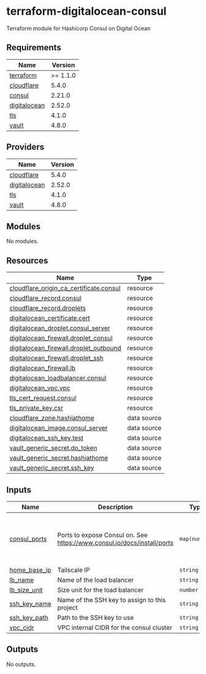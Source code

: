 # terraform-digitalocean-consul
Terraform module for Hashicorp Consul on Digital Ocean

<!-- BEGIN_TF_DOCS -->
## Requirements

| Name | Version |
|------|---------|
| <a name="requirement_terraform"></a> [terraform](#requirement\_terraform) | >= 1.1.0 |
| <a name="requirement_cloudflare"></a> [cloudflare](#requirement\_cloudflare) | 5.4.0 |
| <a name="requirement_consul"></a> [consul](#requirement\_consul) | 2.21.0 |
| <a name="requirement_digitalocean"></a> [digitalocean](#requirement\_digitalocean) | 2.52.0 |
| <a name="requirement_tls"></a> [tls](#requirement\_tls) | 4.1.0 |
| <a name="requirement_vault"></a> [vault](#requirement\_vault) | 4.8.0 |

## Providers

| Name | Version |
|------|---------|
| <a name="provider_cloudflare"></a> [cloudflare](#provider\_cloudflare) | 5.4.0 |
| <a name="provider_digitalocean"></a> [digitalocean](#provider\_digitalocean) | 2.52.0 |
| <a name="provider_tls"></a> [tls](#provider\_tls) | 4.1.0 |
| <a name="provider_vault"></a> [vault](#provider\_vault) | 4.8.0 |

## Modules

No modules.

## Resources

| Name | Type |
|------|------|
| [cloudflare_origin_ca_certificate.consul](https://registry.terraform.io/providers/cloudflare/cloudflare/5.4.0/docs/resources/origin_ca_certificate) | resource |
| [cloudflare_record.consul](https://registry.terraform.io/providers/cloudflare/cloudflare/5.4.0/docs/resources/record) | resource |
| [cloudflare_record.droplets](https://registry.terraform.io/providers/cloudflare/cloudflare/5.4.0/docs/resources/record) | resource |
| [digitalocean_certificate.cert](https://registry.terraform.io/providers/digitalocean/digitalocean/2.52.0/docs/resources/certificate) | resource |
| [digitalocean_droplet.consul_server](https://registry.terraform.io/providers/digitalocean/digitalocean/2.52.0/docs/resources/droplet) | resource |
| [digitalocean_firewall.droplet_consul](https://registry.terraform.io/providers/digitalocean/digitalocean/2.52.0/docs/resources/firewall) | resource |
| [digitalocean_firewall.droplet_outbound](https://registry.terraform.io/providers/digitalocean/digitalocean/2.52.0/docs/resources/firewall) | resource |
| [digitalocean_firewall.droplet_ssh](https://registry.terraform.io/providers/digitalocean/digitalocean/2.52.0/docs/resources/firewall) | resource |
| [digitalocean_firewall.lb](https://registry.terraform.io/providers/digitalocean/digitalocean/2.52.0/docs/resources/firewall) | resource |
| [digitalocean_loadbalancer.consul](https://registry.terraform.io/providers/digitalocean/digitalocean/2.52.0/docs/resources/loadbalancer) | resource |
| [digitalocean_vpc.vpc](https://registry.terraform.io/providers/digitalocean/digitalocean/2.52.0/docs/resources/vpc) | resource |
| [tls_cert_request.consul](https://registry.terraform.io/providers/hashicorp/tls/4.1.0/docs/resources/cert_request) | resource |
| [tls_private_key.csr](https://registry.terraform.io/providers/hashicorp/tls/4.1.0/docs/resources/private_key) | resource |
| [cloudflare_zone.hashiathome](https://registry.terraform.io/providers/cloudflare/cloudflare/5.4.0/docs/data-sources/zone) | data source |
| [digitalocean_image.consul_server](https://registry.terraform.io/providers/digitalocean/digitalocean/2.52.0/docs/data-sources/image) | data source |
| [digitalocean_ssh_key.test](https://registry.terraform.io/providers/digitalocean/digitalocean/2.52.0/docs/data-sources/ssh_key) | data source |
| [vault_generic_secret.do_token](https://registry.terraform.io/providers/hashicorp/vault/4.8.0/docs/data-sources/generic_secret) | data source |
| [vault_generic_secret.hashiathome](https://registry.terraform.io/providers/hashicorp/vault/4.8.0/docs/data-sources/generic_secret) | data source |
| [vault_generic_secret.ssh_key](https://registry.terraform.io/providers/hashicorp/vault/4.8.0/docs/data-sources/generic_secret) | data source |

## Inputs

| Name | Description | Type | Default | Required |
|------|-------------|------|---------|:--------:|
| <a name="input_consul_ports"></a> [consul\_ports](#input\_consul\_ports) | Ports to expose Consul on. See https://www.consul.io/docs/install/ports | `map(number)` | <pre>{<br/>  "dns": 8600,<br/>  "http": 8500,<br/>  "serf-lan": 8301,<br/>  "server": 8300<br/>}</pre> | no |
| <a name="input_home_base_ip"></a> [home\_base\_ip](#input\_home\_base\_ip) | Tailscale IP | `string` | n/a | yes |
| <a name="input_lb_name"></a> [lb\_name](#input\_lb\_name) | Name of the load balancer | `string` | `"consul-lb"` | no |
| <a name="input_lb_size_unit"></a> [lb\_size\_unit](#input\_lb\_size\_unit) | Size unit for the load balancer | `number` | `1` | no |
| <a name="input_ssh_key_name"></a> [ssh\_key\_name](#input\_ssh\_key\_name) | Name of the SSH key to assign to this project | `string` | `"consul-key"` | no |
| <a name="input_ssh_key_path"></a> [ssh\_key\_path](#input\_ssh\_key\_path) | Path to the SSH key to use | `string` | `"~/.ssh/dokey.pub"` | no |
| <a name="input_vpc_cidr"></a> [vpc\_cidr](#input\_vpc\_cidr) | VPC internal CIDR for the consul cluster | `string` | `"10.10.20.0/24"` | no |

## Outputs

No outputs.
<!-- END_TF_DOCS -->